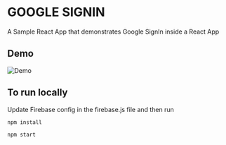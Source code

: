 # GOOGLE SIGNIN

A Sample React App that demonstrates Google SignIn inside a React App

## Demo

<img src="https://cdn.hashnode.com/res/hashnode/image/upload/v1610910534953/U5jHdc24f.gif" alt="Demo">

## To run locally

Update Firebase config in the firebase.js file and then run

`npm install`

`npm start`

